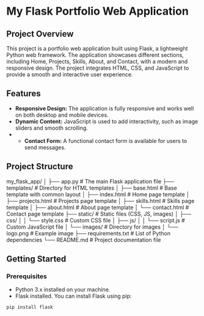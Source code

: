 # **My Flask Portfolio Web Application**

## **Project Overview**

This project is a portfolio web application built using Flask, a lightweight Python web framework. The application showcases different sections, including Home, Projects, Skills, About, and Contact, with a modern and responsive design. The project integrates HTML, CSS, and JavaScript to provide a smooth and interactive user experience.

## **Features**

- **Responsive Design:** The application is fully responsive and works well on both desktop and mobile devices.
- **Dynamic Content:** JavaScript is used to add interactivity, such as image sliders and smooth scrolling.
- - **Contact Form:** A functional contact form is available for users to send messages.

## **Project Structure**

my_flask_app/
│
├── app.py # The main Flask application file
├── templates/ # Directory for HTML templates
│ ├── base.html # Base template with common layout
│ ├── index.html # Home page template
│ ├── projects.html # Projects page template
│ ├── skills.html # Skills page template
│ ├── about.html # About page template
│ └── contact.html # Contact page template
├── static/ # Static files (CSS, JS, images)
│ ├── css/
│ │ └── style.css # Custom CSS file
│ ├── js/
│ │ └── script.js # Custom JavaScript file
│ └── images/ # Directory for images
│ └── logo.png # Example image
├── requirements.txt # List of Python dependencies
└── README.md # Project documentation file

## **Getting Started**

### **Prerequisites**

- Python 3.x installed on your machine.
- Flask installed. You can install Flask using pip:

```bash
pip install flask

